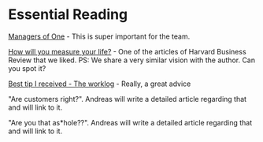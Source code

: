 # Essential Reading

[Managers of One](https://signalvnoise.com/posts/1430-hire-managers-of-one) - This is super important for the team.

[How will you measure your life?](https://hbr.org/2010/07/how-will-you-measure-your-life) - One of the articles of Harvard Business Review that we liked. PS: We share a very similar vision with the author. Can you spot it?

[Best tip I received - The worklog](https://www.lambrospetrou.com/articles/best-tip-the-worklog/) - Really, a great advice



"Are customers right?". Andreas will write a detailed article regarding that and will link to it.

"Are you that as*hole??". Andreas will write a detailed article regarding that and will link to it.

